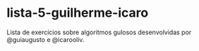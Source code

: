 # lista-5-guilherme-icaro
Lista de exercícios sobre algoritmos gulosos desenvolvidas por @guiaugusto e @icarooliv. 
